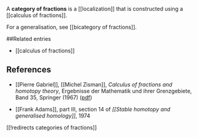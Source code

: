 A **category of fractions** is a [[localization]] that is constructed using a [[calculus of fractions]].

For a generalisation, see [[bicategory of fractions]].

##Related entries

* [[calculus of fractions]]

## References

* [[Pierre Gabriel]], [[Michel Zisman]],  _Calculus of fractions and homotopy theory_, Ergebnisse der Mathematik und ihrer Grenzgebiete, Band 35, Springer (1967) ([pdf](https://www.math.rochester.edu/people/faculty/doug/otherpapers/GZ.pdf))

* [[Frank Adams]], part III, section 14 of _[[Stable homotopy and generalised homology]]_, 1974

[[!redirects categories of fractions]]